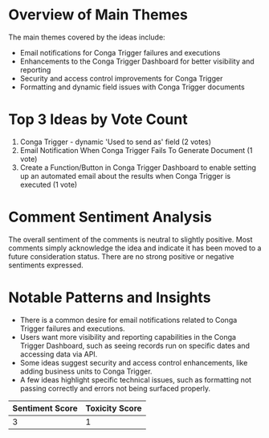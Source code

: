 # Overview of Main Themes

The main themes covered by the ideas include:
- Email notifications for Conga Trigger failures and executions
- Enhancements to the Conga Trigger Dashboard for better visibility and reporting
- Security and access control improvements for Conga Trigger
- Formatting and dynamic field issues with Conga Trigger documents

# Top 3 Ideas by Vote Count

1. Conga Trigger - dynamic 'Used to send as' field (2 votes)
2. Email Notification When Conga Trigger Fails To Generate Document (1 vote)
3. Create a Function/Button in Conga Trigger Dashboard to enable setting up an automated email about the results when Conga Trigger is executed (1 vote)

# Comment Sentiment Analysis

The overall sentiment of the comments is neutral to slightly positive. Most comments simply acknowledge the idea and indicate it has been moved to a future consideration status. There are no strong positive or negative sentiments expressed.

# Notable Patterns and Insights

- There is a common desire for email notifications related to Conga Trigger failures and executions.
- Users want more visibility and reporting capabilities in the Conga Trigger Dashboard, such as seeing records run on specific dates and accessing data via API.
- Some ideas suggest security and access control enhancements, like adding business units to Conga Trigger.
- A few ideas highlight specific technical issues, such as formatting not passing correctly and errors not being surfaced properly.

| Sentiment Score | Toxicity Score |
|-----------------|----------------|
| 3               | 1              |